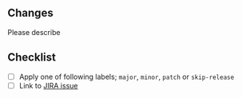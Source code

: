 ## Changes

Please describe

## Checklist

- [ ] Apply one of following labels; `major`, `minor`, `patch` or `skip-release`
- [ ] Link to [JIRA issue](https://lokalise.atlassian.net/browse/XXX)
